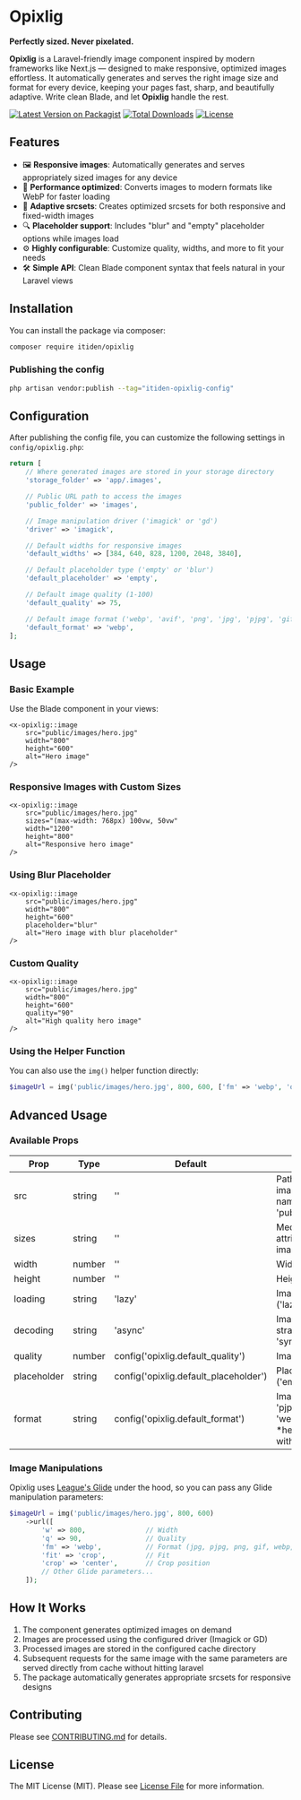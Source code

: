 # Opixlig

**Perfectly sized. Never pixelated.**

**Opixlig** is a Laravel-friendly image component inspired by modern frameworks like Next.js — designed to make responsive, optimized images effortless. It automatically generates and serves the right image size and format for every device, keeping your pages fast, sharp, and beautifully adaptive. Write clean Blade, and let **Opixlig** handle the rest.

[![Latest Version on Packagist](https://img.shields.io/packagist/v/itiden/opixlig.svg?style=flat-square)](https://packagist.org/packages/itiden/opixlig)
[![Total Downloads](https://img.shields.io/packagist/dt/itiden/opixlig.svg?style=flat-square)](https://packagist.org/packages/itiden/opixlig)
[![License](https://img.shields.io/packagist/l/itiden/opixlig.svg?style=flat-square)](https://packagist.org/packages/itiden/opixlig)

## Features

-   🖼️ **Responsive images**: Automatically generates and serves appropriately sized images for any device
-   🚀 **Performance optimized**: Converts images to modern formats like WebP for faster loading
-   📱 **Adaptive srcsets**: Creates optimized srcsets for both responsive and fixed-width images
-   🔍 **Placeholder support**: Includes "blur" and "empty" placeholder options while images load
-   ⚙️ **Highly configurable**: Customize quality, widths, and more to fit your needs
-   🛠️ **Simple API**: Clean Blade component syntax that feels natural in your Laravel views

## Installation

You can install the package via composer:

```bash
composer require itiden/opixlig
```

### Publishing the config

```bash
php artisan vendor:publish --tag="itiden-opixlig-config"
```

## Configuration

After publishing the config file, you can customize the following settings in `config/opixlig.php`:

```php
return [
    // Where generated images are stored in your storage directory
    'storage_folder' => 'app/.images',

    // Public URL path to access the images
    'public_folder' => 'images',

    // Image manipulation driver ('imagick' or 'gd')
    'driver' => 'imagick',

    // Default widths for responsive images
    'default_widths' => [384, 640, 828, 1200, 2048, 3840],

    // Default placeholder type ('empty' or 'blur')
    'default_placeholder' => 'empty',

    // Default image quality (1-100)
    'default_quality' => 75,

    // Default image format ('webp', 'avif', 'png', 'jpg', 'pjpg', 'gif', 'heic')
    'default_format' => 'webp',
];
```

## Usage

### Basic Example

Use the Blade component in your views:

```blade
<x-opixlig::image
    src="public/images/hero.jpg"
    width="800"
    height="600"
    alt="Hero image"
/>
```

### Responsive Images with Custom Sizes

```blade
<x-opixlig::image
    src="public/images/hero.jpg"
    sizes="(max-width: 768px) 100vw, 50vw"
    width="1200"
    height="800"
    alt="Responsive hero image"
/>
```

### Using Blur Placeholder

```blade
<x-opixlig::image
    src="public/images/hero.jpg"
    width="800"
    height="600"
    placeholder="blur"
    alt="Hero image with blur placeholder"
/>
```

### Custom Quality

```blade
<x-opixlig::image
    src="public/images/hero.jpg"
    width="800"
    height="600"
    quality="90"
    alt="High quality hero image"
/>
```

### Using the Helper Function

You can also use the `img()` helper function directly:

```php
$imageUrl = img('public/images/hero.jpg', 800, 600, ['fm' => 'webp', 'q' => 80])->url(['w' => 800]);
```

## Advanced Usage

### Available Props

| Prop        | Type   | Default                               | Description                                                                   |
| ----------- | ------ | ------------------------------------- | ----------------------------------------------------------------------------- |
| src         | string | ''                                    | Path to the source image (including disk name e.g., 'public/images/file.jpg') |
| sizes       | string | ''                                    | Media query sizes attribute for responsive images                             |
| width       | number | ''                                    | Width of the image                                                            |
| height      | number | ''                                    | Height of the image                                                           |
| loading     | string | 'lazy'                                | Image loading strategy ('lazy', 'eager', 'auto')                              |
| decoding    | string | 'async'                               | Image decoding strategy ('async', 'sync', 'auto')                             |
| quality     | number | config('opixlig.default_quality')     | Image quality (1-100)                                                         |
| placeholder | string | config('opixlig.default_placeholder') | Placeholder type ('empty' or 'blur')                                          |
| format      | string | config('opixlig.default_format')      | Image format ('jpg', 'pjpg', 'png', 'gif', 'webp', 'avif', 'heic'*). *heic only supported with Imagick driver |

### Image Manipulations

Opixlig uses [League's Glide](https://glide.thephpleague.com/) under the hood, so you can pass any Glide manipulation parameters:

```php
$imageUrl = img('public/images/hero.jpg', 800, 600)
    ->url([
        'w' => 800,               // Width
        'q' => 90,                // Quality
        'fm' => 'webp',           // Format (jpg, pjpg, png, gif, webp, avif, heic)
        'fit' => 'crop',          // Fit
        'crop' => 'center',       // Crop position
        // Other Glide parameters...
    ]);
```

## How It Works

1. The component generates optimized images on demand
2. Images are processed using the configured driver (Imagick or GD)
3. Processed images are stored in the configured cache directory
4. Subsequent requests for the same image with the same parameters are served directly from cache without hitting laravel
5. The package automatically generates appropriate srcsets for responsive designs

## Contributing

Please see [CONTRIBUTING.md](CONTRIBUTING.md) for details.

## License

The MIT License (MIT). Please see [License File](LICENSE.md) for more information.
